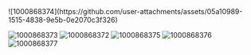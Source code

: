 <div 'style=width=100px'>
  ![1000868374](https://github.com/user-attachments/assets/05a10989-1515-4838-9e5b-0e2070c3f326)
</div>

![1000868373](https://github.com/user-attachments/assets/31614eb8-d9ca-4e40-a0ff-2f3457398337)
![1000868372](https://github.com/user-attachments/assets/6173b342-4e89-4869-b0ba-9e69236f0836)
![1000868375](https://github.com/user-attachments/assets/796dc055-8f47-4843-9254-0c3ff9231cb5)
![1000868376](https://github.com/user-attachments/assets/6f865b35-843f-41c2-a727-106233820ecb)
![1000868377](https://github.com/user-attachments/assets/de4a4b62-58d3-45f6-b9b0-aaca1a6d97ad)

